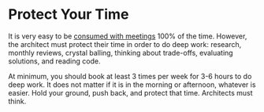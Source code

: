 # Protect Your Time

It is very easy to be [consumed with meetings](https://diego-pacheco.blogspot.com/2023/07/meetings-cost.html) 100% of the time. However, the architect must protect their time in order to do deep work: research, monthly reviews, crystal balling, thinking about trade-offs, evaluating solutions, and reading code.

At minimum, you should book at least 3 times per week for 3-6 hours to do deep work. It does not matter if it is in the morning or afternoon, whatever is easier. Hold your ground, push back, and protect that time. Architects must think.
